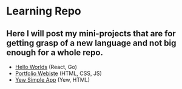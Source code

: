 # Learning Repo
## Here I will post my mini-projects that are for getting grasp of a new language and not big enough for a whole repo.
- [Hello Worlds](helloWorlds) (React, Go)
- [Portfolio Webiste](./portfolio_webpage) (HTML, CSS, JS)
- [Yew Simple App](./yew-app) (Yew, HTML)

